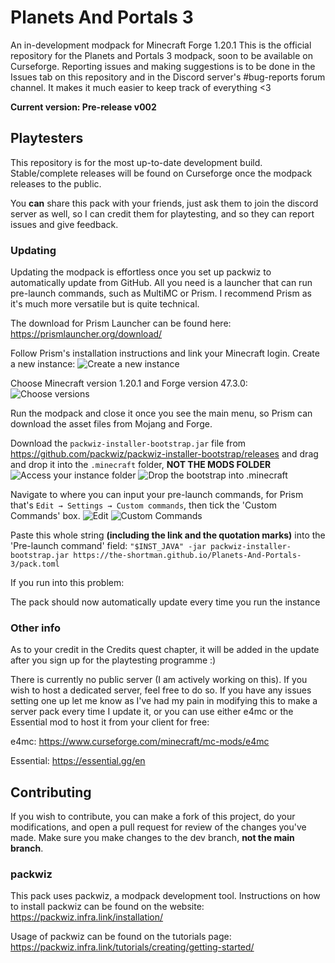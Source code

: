 # Planets And Portals 3
An in-development modpack for Minecraft Forge 1.20.1
This is the official repository for the Planets and Portals 3 modpack, soon to be available on Curseforge. Reporting issues and making suggestions is to be done in the Issues tab on this repository and in the Discord server's #bug-reports forum channel. It makes it much easier to keep track of everything <3

**Current version: Pre-release v002**

## Playtesters
This repository is for the most up-to-date development build. Stable/complete releases will be found on Curseforge once the modpack releases to the public.

You **can** share this pack with your friends, just ask them to join the discord server as well, so I can credit them for playtesting, and so they can report issues and give feedback.

### Updating
Updating the modpack is effortless once you set up packwiz to automatically update from GitHub. All you need is a launcher that can run pre-launch commands, such as MultiMC or Prism. I recommend Prism as it's much more versatile but is quite technical.

The download for Prism Launcher can be found here: https://prismlauncher.org/download/

Follow Prism's installation instructions and link your Minecraft login. Create a new instance:
![Create a new instance](https://i.imgur.com/je4mt6H.png)

Choose Minecraft version 1.20.1 and Forge version 47.3.0:
![Choose versions](https://i.imgur.com/PC25bQF.png)

Run the modpack and close it once you see the main menu, so Prism can download the asset files from Mojang and Forge.

Download the `packwiz-installer-bootstrap.jar` file from https://github.com/packwiz/packwiz-installer-bootstrap/releases and drag and drop it into the `.minecraft` folder, **__NOT THE MODS FOLDER__**
![Access your instance folder](https://i.imgur.com/bFigEgs.png)
![Drop the bootstrap into .minecraft](https://i.imgur.com/rww7LUW.png)

Navigate to where you can input your pre-launch commands, for Prism that's `Edit → Settings → Custom commands`, then tick the 'Custom Commands' box.
![Edit](https://i.imgur.com/y3InVQL.png)
![Custom Commands](https://i.imgur.com/41PyNjs.png)

Paste this whole string **(including the link and the quotation marks)** into the 'Pre-launch command' field:
`"$INST_JAVA" -jar packwiz-installer-bootstrap.jar https://the-shortman.github.io/Planets-And-Portals-3/pack.toml`

If you run into this problem:

The pack should now automatically update every time you run the instance

### Other info
As to your credit in the Credits quest chapter, it will be added in the update after you sign up for the playtesting programme :)

There is currently no public server (I am actively working on this). If you wish to host a dedicated server, feel free to do so. If you have any issues setting one up let me know as I've had my pain in modifying this to make a server pack every time I update it, or you can use either e4mc or the Essential mod to host it from your client for free:

e4mc:
https://www.curseforge.com/minecraft/mc-mods/e4mc

Essential:
https://essential.gg/en

## Contributing
If you wish to contribute, you can make a fork of this project, do your modifications, and open a pull request for review of the changes you've made. Make sure you make changes to the dev branch, **not the main branch**.

### packwiz
This pack uses packwiz, a modpack development tool. Instructions on how to install packwiz can be found on the website: https://packwiz.infra.link/installation/

Usage of packwiz can be found on the tutorials page: https://packwiz.infra.link/tutorials/creating/getting-started/
